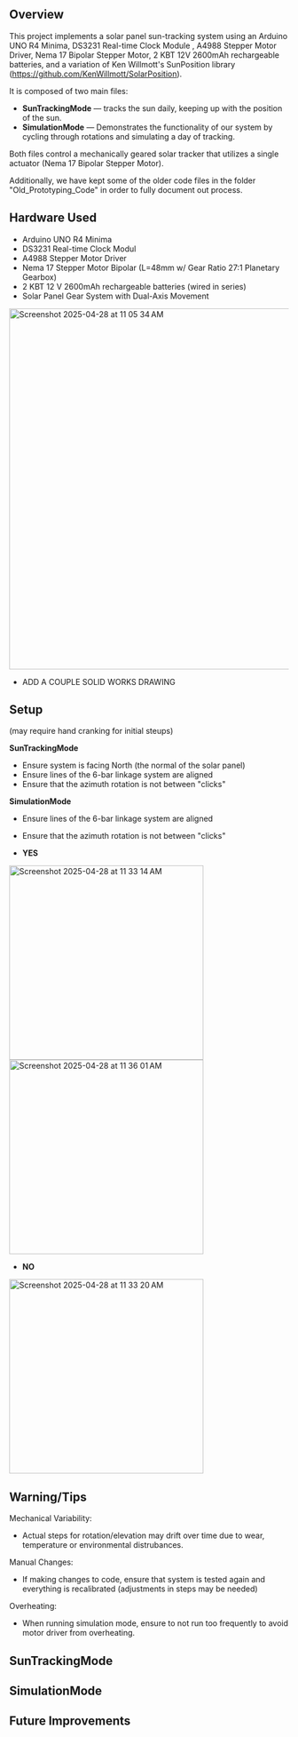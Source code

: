 ## Overview

This project implements a solar panel sun-tracking system using an Arduino UNO R4 Minima, DS3231 Real-time Clock Module , A4988 Stepper Motor Driver, Nema 17 Bipolar Stepper Motor, 2 KBT 12V 2600mAh rechargeable batteries, and a variation of Ken Willmott's SunPosition library (https://github.com/KenWillmott/SolarPosition).

It is composed of two main files:
- **SunTrackingMode** — tracks the sun daily, keeping up with the position of the sun.
- **SimulationMode** — Demonstrates the functionality of our system by cycling through rotations and simulating a day of tracking.

Both files control a mechanically geared solar tracker that utilizes a single actuator (Nema 17 Bipolar Stepper Motor).

Additionally, we have kept some of the older code files in the folder "Old_Prototyping_Code" in order to fully document out process.


## Hardware Used
- Arduino UNO R4 Minima
- DS3231 Real-time Clock Modul
- A4988 Stepper Motor Driver
- Nema 17 Stepper Motor Bipolar (L=48mm w/ Gear Ratio 27:1 Planetary Gearbox)
- 2 KBT 12 V 2600mAh rechargeable batteries (wired in series)
- Solar Panel Gear System with Dual-Axis Movement

<img width="650" alt="Screenshot 2025-04-28 at 11 05 34 AM" src="https://github.com/user-attachments/assets/b4560993-84a4-4762-a612-cb0d578cea58" />

- ADD A COUPLE SOLID WORKS DRAWING


## Setup

(may require hand cranking for initial steups)

**SunTrackingMode**
- Ensure system is facing North (the normal of the solar panel)
- Ensure lines of the 6-bar linkage system are aligned
- Ensure that the azimuth rotation is not between "clicks"
  
**SimulationMode** 
- Ensure lines of the 6-bar linkage system are aligned
- Ensure that the azimuth rotation is not between "clicks"

- **YES**
<img width="350" alt="Screenshot 2025-04-28 at 11 33 14 AM" src="https://github.com/user-attachments/assets/c3ef35f0-657a-4fe1-9f7f-d2d59ae5f542" />

<img width="350" alt="Screenshot 2025-04-28 at 11 36 01 AM" src="https://github.com/user-attachments/assets/a7876df6-b09f-459d-8385-1e366a7fda58" />



- **NO**
<img width="350" alt="Screenshot 2025-04-28 at 11 33 20 AM" src="https://github.com/user-attachments/assets/aa8e0242-6d74-448e-a358-9a2d4ee48af6" />




## Warning/Tips

Mechanical Variability:
- Actual steps for rotation/elevation may drift over time due to wear, temperature or environmental distrubances.

Manual Changes:
- If making changes to code, ensure that system is tested again and everything is recalibrated (adjustments in steps may be needed)

Overheating:
- When running simulation mode, ensure to not run too frequently to avoid motor driver from overheating.





## SunTrackingMode


## SimulationMode


## Future Improvements






